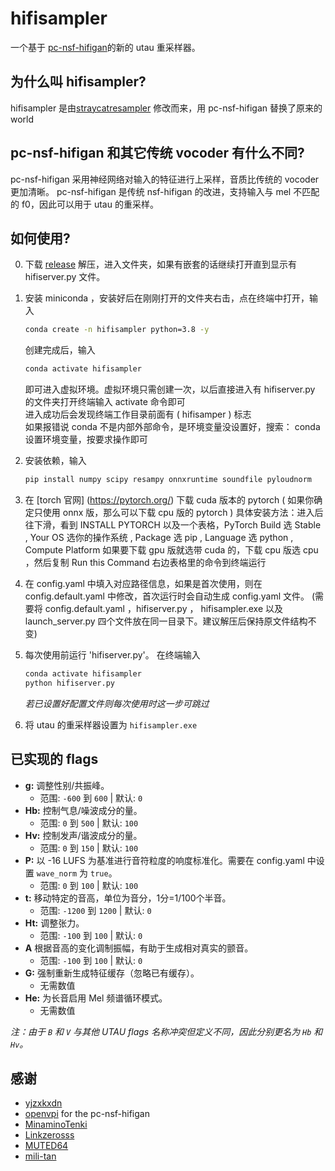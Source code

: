 # hifisampler

一个基于 [pc-nsf-hifigan](https://github.com/openvpi/vocoders)的新的 utau 重采样器。

## 为什么叫 hifisampler?

hifisampler 是由[straycatresampler](https://github.com/UtaUtaUtau/straycat) 修改而来，用 pc-nsf-hifigan 替换了原来的 world

## pc-nsf-hifigan 和其它传统 vocoder 有什么不同?

pc-nsf-hifigan 采用神经网络对输入的特征进行上采样，音质比传统的 vocoder 更加清晰。
pc-nsf-hifigan 是传统 nsf-hifigan 的改进，支持输入与 mel 不匹配的 f0，因此可以用于 utau 的重采样。

## 如何使用?

0. 下载 [release](https://github.com/mtfotto/hifimisampler/releases) 解压，进入文件夹，如果有嵌套的话继续打开直到显示有 hifiserver.py 文件。

1. 安装 miniconda ，安装好后在刚刚打开的文件夹右击，点在终端中打开，输入

   ```bash
   conda create -n hifisampler python=3.8 -y
   ```

   创建完成后，输入

   ```bash
   conda activate hifisampler
   ```

   即可进入虚拟环境。虚拟环境只需创建一次，以后直接进入有 hifiserver.py 的文件夹打开终端输入 activate 命令即可  
   进入成功后会发现终端工作目录前面有 ( hifisamper ) 标志  
   如果报错说 conda 不是内部外部命令，是环境变量没设置好，搜索： conda 设置环境变量，按要求操作即可
2. 安装依赖，输入

   ``` bash
   pip install numpy scipy resampy onnxruntime soundfile pyloudnorm
   ```

3. 在 [torch 官网] (<https://pytorch.org/>) 下载 cuda 版本的 pytorch ( 如果你确定只使用 onnx 版，那么可以下载 cpu 版的 pytorch )
   具体安装方法：进入后往下滑，看到 INSTALL PYTORCH 以及一个表格，PyTorch Build 选 Stable , Your OS 选你的操作系统 , Package 选 pip , Language 选 python , Compute Platform 如果要下载 gpu 版就选带 cuda 的，下载 cpu 版选 cpu ，然后复制 Run this Command 右边表格里的命令到终端运行
4. 在 config.yaml 中填入对应路径信息，如果是首次使用，则在 config.default.yaml 中修改，首次运行时会自动生成 config.yaml 文件。 (需要将 config.default.yaml ，hifiserver.py ， hifisampler.exe 以及 launch_server.py 四个文件放在同一目录下。建议解压后保持原文件结构不变)
5. 每次使用前运行 'hifiserver.py'。
   在终端输入

   ```bash
   conda activate hifisampler
   python hifiserver.py
   ```

   _若已设置好配置文件则每次使用时这一步可跳过_
6. 将 utau 的重采样器设置为 `hifisampler.exe`

## 已实现的 flags

- **g:** 调整性别/共振峰。
  - 范围: `-600` 到 `600` | 默认: `0`
- **Hb:** 控制气息/噪波成分的量。
  - 范围: `0` 到 `500` | 默认: `100`
- **Hv:** 控制发声/谐波成分的量。
  - 范围: `0` 到 `150` | 默认: `100`
- **P:** 以 -16 LUFS 为基准进行音符粒度的响度标准化。需要在 config.yaml 中设置 `wave_norm` 为 `true`。
  - 范围: `0` 到 `100` | 默认: `100`
- **t:** 移动特定的音高，单位为音分，1分=1/100个半音。
  - 范围: `-1200` 到 `1200` | 默认: `0`
- **Ht:** 调整张力。
  - 范围: `-100` 到 `100` | 默认: `0`
- **A** 根据音高的变化调制振幅，有助于生成相对真实的颤音。
  - 范围: `-100` 到 `100` | 默认: `0`
- **G:** 强制重新生成特征缓存（忽略已有缓存）。
  - 无需数值
- **He:** 为长音启用 Mel 频谱循环模式。
  - 无需数值

_注：由于 `B` 和 `V` 与其他 UTAU flags 名称冲突但定义不同，因此分别更名为 `Hb` 和 `Hv`。_

## 感谢

- [yjzxkxdn](https://github.com/yjzxkxdn)
- [openvpi](https://github.com/openvpi) for the pc-nsf-hifigan
- [MinaminoTenki](https://github.com/Lanhuace-Wan)
- [Linkzerosss](https://github.com/Linkzerosss)
- [MUTED64](https://github.com/MUTED64)
- [mili-tan](https://github.com/mili-tan)
